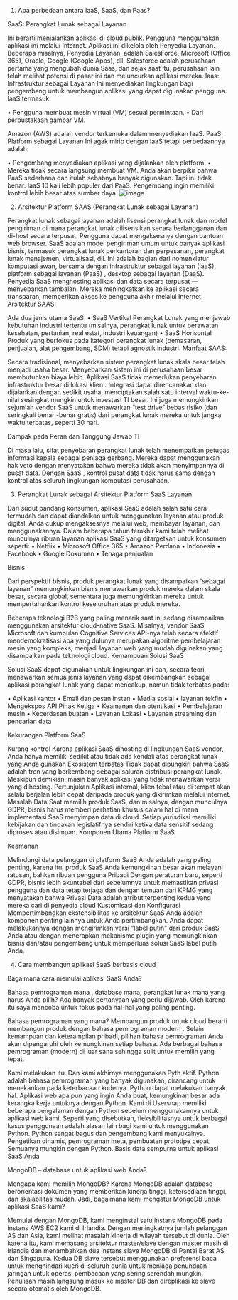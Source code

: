 1.	Apa perbedaan antara IaaS, SaaS, dan Paas?

SaaS: Perangkat Lunak sebagai Layanan

Ini berarti menjalankan aplikasi di cloud publik. Pengguna menggunakan aplikasi ini melalui Internet. Aplikasi ini dikelola oleh Penyedia Layanan. Beberapa misalnya, Penyedia Layanan, adalah SalesForce, Microsoft (Office 365), Oracle, Google (Google Apps), dll.
Salesforce adalah perusahaan pertama yang mengubah dunia Saas, dan sejak saat itu, perusahaan lain telah melihat potensi di pasar ini dan meluncurkan aplikasi mereka.
Iaas: Infrastruktur sebagai Layanan
Ini menyediakan lingkungan bagi pengembang untuk membangun aplikasi yang dapat digunakan pengguna. IaaS termasuk:

•	Pengguna membuat mesin virtual (VM) sesuai permintaan.
•	Dari perpustakaan gambar VM.

Amazon (AWS) adalah vendor terkemuka dalam menyediakan IaaS.
PaaS: Platform sebagai Layanan
Ini agak mirip dengan IaaS tetapi perbedaannya adalah:

•	Pengembang menyediakan aplikasi yang dijalankan oleh platform.
•	Mereka tidak secara langsung membuat VM.
Anda akan berpikir bahwa PaaS sederhana dan itulah sebabnya banyak digunakan. Tapi ini tidak benar. IaaS 10 kali lebih populer dari PaaS. Pengembang ingin memiliki kontrol lebih besar atas sumber daya.
 ![image](https://user-images.githubusercontent.com/92331446/155521594-590ceedd-4320-4a16-a2c9-ec814c1e54e0.png)


2. Arsitektur Platform SAAS (Perangkat Lunak sebagai Layanan)

Perangkat lunak sebagai layanan adalah lisensi perangkat lunak dan model pengiriman di mana perangkat lunak dilisensikan secara berlangganan dan di-host secara terpusat. Pengguna dapat mengaksesnya dengan bantuan web browser.
SaaS adalah model pengiriman umum untuk banyak aplikasi bisnis, termasuk perangkat lunak perkantoran dan perpesanan, perangkat lunak manajemen, virtualisasi, dll. Ini adalah bagian dari nomenklatur komputasi awan, bersama dengan infrastruktur sebagai layanan (IaaS), platform sebagai layanan (PaaS) , desktop sebagai layanan (DaaS).
Penyedia SaaS menghosting aplikasi dan data secara terpusat — menyebarkan tambalan. Mereka meningkatkan ke aplikasi secara transparan, memberikan akses ke pengguna akhir melalui Internet.
Arsitektur SAAS:

Ada dua jenis utama SaaS:
•	SaaS Vertikal
Perangkat Lunak yang menjawab kebutuhan industri tertentu (misalnya, perangkat lunak untuk perawatan kesehatan, pertanian, real estat, industri keuangan)
•	SaaS Horisontal
Produk yang berfokus pada kategori perangkat lunak (pemasaran, penjualan, alat pengembang, SDM) tetapi agnostik industri.
Manfaat SAAS:

Secara tradisional, menyebarkan sistem perangkat lunak skala besar telah menjadi usaha besar. Menyebarkan sistem ini di perusahaan besar membutuhkan biaya lebih.  Aplikasi SaaS tidak memerlukan penyebaran infrastruktur besar di lokasi klien .
Integrasi dapat direncanakan dan dijalankan dengan sedikit usaha, menciptakan salah satu interval waktu-ke-nilai sesingkat mungkin untuk investasi TI besar. Ini juga memungkinkan sejumlah vendor SaaS untuk menawarkan “test drive” bebas risiko (dan seringkali benar -benar gratis) dari perangkat lunak mereka untuk jangka waktu terbatas, seperti 30 hari. 

Dampak pada Peran dan Tanggung Jawab TI

Di masa lalu, sifat penyebaran perangkat lunak telah menempatkan petugas informasi kepala sebagai penjaga gerbang. Mereka dapat menggunakan hak veto dengan menyatakan bahwa mereka tidak akan menyimpannya di pusat data. Dengan SaaS , kontrol pusat data tidak harus sama dengan kontrol atas seluruh lingkungan komputasi perusahaan.

3. Perangkat Lunak sebagai Arsitektur Platform SaaS Layanan

Dari sudut pandang konsumen, aplikasi SaaS adalah salah satu cara termudah dan dapat diandalkan untuk menggunakan layanan atau produk digital. Anda cukup mengaksesnya melalui web, membayar layanan, dan menggunakannya. Dalam beberapa tahun terakhir kami telah melihat munculnya ribuan layanan aplikasi SaaS yang ditargetkan untuk konsumen seperti:
•	Netflix
•	Microsoft Office 365
•	Amazon Perdana
•	Indonesia
•	Facebook
•	Google Dokumen
•	Tenaga penjualan

Bisnis

Dari perspektif bisnis, produk perangkat lunak yang disampaikan “sebagai layanan” memungkinkan bisnis menawarkan produk mereka dalam skala besar, secara global, sementara juga memungkinkan mereka untuk mempertahankan kontrol keseluruhan atas produk 
mereka.

Beberapa teknologi B2B yang paling menarik saat ini sedang disampaikan menggunakan arsitektur cloud-native SaaS. Misalnya, vendor SaaS Microsoft dan kumpulan Cognitive Services API-nya telah secara efektif mendemokratisasi apa yang dulunya merupakan algoritme pembelajaran mesin yang kompleks, menjadi layanan web yang mudah digunakan yang disampaikan pada teknologi cloud.
Kemampuan Solusi SaaS

Solusi SaaS dapat digunakan untuk lingkungan ini dan, secara teori, menawarkan semua jenis layanan yang dapat dikembangkan sebagai aplikasi perangkat lunak yang dapat mencakup, namun tidak terbatas pada:

•	Aplikasi kantor
•	Email dan pesan instan
•	Media sosial
•	layanan tekfin
•	Mengekspos  API Pihak Ketiga
•	Keamanan dan otentikasi
•	Pembelajaran mesin
•	Kecerdasan buatan
•	Layanan Lokasi
•	Layanan streaming dan pencarian data

Kekurangan Platform SaaS

Kurang kontrol
Karena aplikasi SaaS dihosting di lingkungan SaaS vendor, Anda hanya memiliki sedikit atau tidak ada kendali atas perangkat lunak yang Anda gunakan
Ekosistem terbatas
Tidak dapat dipungkiri bahwa SaaS adalah tren yang berkembang sebagai saluran distribusi perangkat lunak. Meskipun demikian, masih banyak aplikasi yang tidak menawarkan versi yang dihosting.
Pertunjukan
Aplikasi internal, klien tebal atau di tempat akan selalu berjalan lebih cepat daripada produk yang dikirimkan melalui internet.
Masalah Data
Saat memilih produk SaaS, dan misalnya, dengan munculnya GDPR, bisnis harus memberi perhatian khusus dalam hal di mana implementasi SaaS menyimpan data di cloud. Setiap yurisdiksi memiliki kebijakan dan tindakan legislatifnya sendiri ketika data sensitif sedang diproses atau disimpan.
Komponen Utama Platform SaaS

Keamanan

Melindungi data pelanggan di platform SaaS Anda adalah yang paling penting, karena itu, produk SaaS Anda kemungkinan besar akan melayani ratusan, bahkan ribuan pengguna
Pribadi
Dengan peraturan baru, seperti GDPR, bisnis lebih akuntabel dari sebelumnya untuk memastikan privasi pengguna dan data tetap terjaga dan dengan temuan dari  KPMG  yang menyatakan bahwa Privasi Data adalah atribut terpenting kedua yang mereka cari di penyedia cloud
Kustomisasi dan Konfigurasi
Mempertimbangkan ekstensibilitas ke arsitektur SaaS Anda adalah komponen penting lainnya untuk Anda pertimbangkan. Anda dapat melakukannya dengan mengirimkan versi "label putih" dari produk SaaS Anda atau dengan menerapkan mekanisme plugin yang memungkinkan bisnis dan/atau pengembang untuk memperluas solusi SaaS label putih Anda.

4. Cara membangun aplikasi SaaS berbasis cloud

Bagaimana cara memulai aplikasi SaaS Anda?

Bahasa pemrograman mana , database mana, perangkat lunak mana yang harus Anda pilih? Ada banyak pertanyaan yang perlu dijawab. Oleh karena itu saya mencoba untuk fokus pada hal-hal yang paling penting.

Bahasa pemrograman yang mana?
Membangun produk untuk cloud berarti membangun produk dengan bahasa pemrograman modern .
Selain kemampuan dan keterampilan pribadi, pilihan bahasa pemrograman Anda akan dipengaruhi oleh kemungkinan setiap bahasa. Ada berbagai bahasa pemrograman (modern) di luar sana sehingga sulit untuk memilih yang tepat.

Kami melakukan itu. Dan kami akhirnya menggunakan Pyth aktif.
Python adalah bahasa pemrograman yang banyak digunakan, dirancang untuk menekankan pada keterbacaan kodenya.
Python dapat melakukan banyak hal. Aplikasi web apa pun yang ingin Anda buat, kemungkinan besar ada kerangka kerja untuknya dengan Python.
Kami di Usersnap memiliki beberapa pengalaman dengan Python sebelum menggunakannya untuk aplikasi web kami. Seperti yang disebutkan, fleksibilitasnya untuk berbagai kasus penggunaan adalah alasan lain bagi kami untuk menggunakan Python.
Python sangat bagus dan pengembang kami menyukainya. Pengetikan dinamis, pemrograman meta, pembuatan prototipe cepat. Semuanya mungkin dengan Python.
Basis data sempurna untuk aplikasi SaaS Anda

MongoDB – database untuk aplikasi web Anda?

Mengapa kami memilih MongoDB? 
Karena MongoDB adalah database berorientasi dokumen yang memberikan kinerja tinggi, ketersediaan tinggi, dan skalabilitas mudah. 
Jadi, bagaimana kami mengatur MongoDB untuk aplikasi SaaS kami?

Memulai dengan MongoDB, kami menginstal satu instans MongoDB pada instans AWS EC2 kami di Irlandia.
Dengan meningkatnya jumlah pelanggan AS dan Asia, kami melihat masalah kinerja di wilayah tersebut di dunia.
Oleh karena itu, kami memasang arsitektur master/slave dengan master masih di Irlandia dan menambahkan dua instans slave MongoDB di Pantai Barat AS dan Singapura.
Kedua DB slave tersebut menggunakan preferensi baca untuk menghindari kueri di seluruh dunia untuk menjaga penundaan jaringan untuk operasi pembacaan yang sering serendah mungkin.
Penulisan masih langsung masuk ke master DB dan direplikasi ke slave secara otomatis oleh MongoDB.





